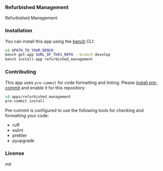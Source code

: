 ### Refurbished Management

Refurbished Management

### Installation

You can install this app using the [bench](https://github.com/frappe/bench) CLI:

```bash
cd $PATH_TO_YOUR_BENCH
bench get-app $URL_OF_THIS_REPO --branch develop
bench install-app refurbished_management
```

### Contributing

This app uses `pre-commit` for code formatting and linting. Please [install pre-commit](https://pre-commit.com/#installation) and enable it for this repository:

```bash
cd apps/refurbished_management
pre-commit install
```

Pre-commit is configured to use the following tools for checking and formatting your code:

- ruff
- eslint
- prettier
- pyupgrade

### License

mit
